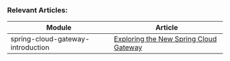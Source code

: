 ### Relevant Articles: 

Module | Article
--|--
spring-cloud-gateway-introduction | [Exploring the New Spring Cloud Gateway](http://www.baeldung.com/spring-cloud-gateway)